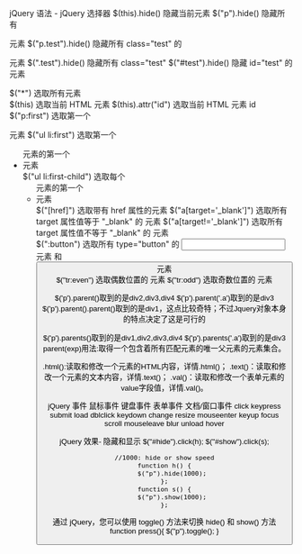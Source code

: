 jQuery 语法 - jQuery 选择器
$(this).hide()              隐藏当前元素
$("p").hide()               隐藏所有 <p> 元素
$("p.test").hide()          隐藏所有 class="test" 的 <p> 元素
$(".test").hide()           隐藏所有 class="test"
$("#test").hide()           隐藏 id="test" 的元素
    
$("*")                      选取所有元素	
$(this)                     选取当前 HTML 元素
$(this).attr("id")          选取当前 HTML 元素 id
$("p:first")                选取第一个 <p> 元素
$("ul li:first")            选取第一个 <ul> 元素的第一个 <li> 元素	
$("ul li:first-child")	    选取每个 <ul> 元素的第一个 <li> 元素	
$("[href]")                 选取带有 href 属性的元素	
$("a[target='_blank']")	    选取所有 target 属性值等于 "_blank" 的 <a> 元素	
$("a[target!='_blank']")    选取所有 target 属性值不等于 "_blank" 的 <a> 元素	
$(":button")                选取所有 type="button" 的 <input> 元素 和 <button> 元素	
$("tr:even")                选取偶数位置的 <tr> 元素	
$("tr:odd")                 选取奇数位置的 <tr> 元素


<div id='div1'>
    <div id='div2'><p></p></div>
    <div id='div3' class='a'><p></p></div>
    <div id='div4'><p></p></div>
</div>
$('p').parent()取到的是div2,div3,div4
$('p').parent('.a')取到的是div3
$('p').parent().parent()取到的是div1，这点比较奇特；不过Jquery对象本身的特点决定了这是可行的

$('p').parents()取到的是div1,div2,div3,div4
$('p').parents('.a')取到的是div3
parent(exp)用法:取得一个包含着所有匹配元素的唯一父元素的元素集合。


.html():读取和修改一个元素的HTML内容，详情.html()；
.text()：读取和修改一个元素的文本内容，详情.text()；
.val()：读取和修改一个表单元素的value字段值，详情.val()。

jQuery 事件
鼠标事件	    键盘事件	    表单事件	    文档/窗口事件
click	    keypress	submit	    load
dblclick	keydown	    change	    resize
mouseenter	keyup	    focus	    scroll
mouseleave              blur	    unload
hover

jQuery 效果- 隐藏和显示
    $("#hide").click(h);
    $("#show").click(s);

    //1000: hide or show speed
    function h() {
        $("p").hide(1000);
    };
    function s() {
        $("p").show(1000);
    };

通过 jQuery，您可以使用 toggle() 方法来切换 hide() 和 show() 方法
    function press(){
        $("p").toggle();
    }